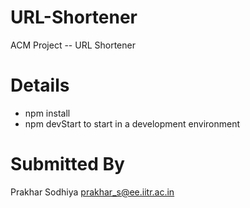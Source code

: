 # URL-Shortener
ACM Project -- URL Shortener

# Details
- npm install
- npm devStart to start in a development environment

# Submitted By
Prakhar Sodhiya
prakhar_s@ee.iitr.ac.in

